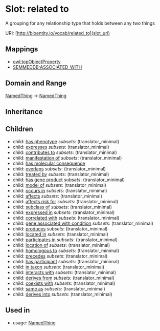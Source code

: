 # Slot: related to


A grouping for any relationship type that holds between any two things

URI: [http://bioentity.io/vocab/related_to](slot_uri)
## Mappings

 * [owl:topObjectProperty](http://purl.obolibrary.org/obo/owl_topObjectProperty)
 * [SEMMEDDB:ASSOCIATED_WITH](http://purl.obolibrary.org/obo/SEMMEDDB_ASSOCIATED_WITH)
## Domain and Range

[NamedThing](NamedThing.md) -> [NamedThing](NamedThing.md)
## Inheritance

## Children

 *  child: [has phenotype](has_phenotype.md) *subsets*: (translator_minimal)
 *  child: [expresses](expresses.md) *subsets*: (translator_minimal)
 *  child: [contributes to](contributes_to.md) *subsets*: (translator_minimal)
 *  child: [manifestation of](manifestation_of.md) *subsets*: (translator_minimal)
 *  child: [has molecular consequence](has_molecular_consequence.md)
 *  child: [overlaps](overlaps.md) *subsets*: (translator_minimal)
 *  child: [treated by](treated_by.md) *subsets*: (translator_minimal)
 *  child: [has gene product](has_gene_product.md) *subsets*: (translator_minimal)
 *  child: [model of](model_of.md) *subsets*: (translator_minimal)
 *  child: [occurs in](occurs_in.md) *subsets*: (translator_minimal)
 *  child: [affects](affects.md) *subsets*: (translator_minimal)
 *  child: [affects risk for](affects_risk_for.md) *subsets*: (translator_minimal)
 *  child: [subclass of](subclass_of.md) *subsets*: (translator_minimal)
 *  child: [expressed in](expressed_in.md) *subsets*: (translator_minimal)
 *  child: [correlated with](correlated_with.md) *subsets*: (translator_minimal)
 *  child: [gene associated with condition](gene_associated_with_condition.md) *subsets*: (translator_minimal)
 *  child: [produces](produces.md) *subsets*: (translator_minimal)
 *  child: [located in](located_in.md) *subsets*: (translator_minimal)
 *  child: [participates in](participates_in.md) *subsets*: (translator_minimal)
 *  child: [location of](location_of.md) *subsets*: (translator_minimal)
 *  child: [homologous to](homologous_to.md) *subsets*: (translator_minimal)
 *  child: [precedes](precedes.md) *subsets*: (translator_minimal)
 *  child: [has participant](has_participant.md) *subsets*: (translator_minimal)
 *  child: [in taxon](in_taxon.md) *subsets*: (translator_minimal)
 *  child: [interacts with](interacts_with.md) *subsets*: (translator_minimal)
 *  child: [derives from](derives_from.md) *subsets*: (translator_minimal)
 *  child: [coexists with](coexists_with.md) *subsets*: (translator_minimal)
 *  child: [same as](same_as.md) *subsets*: (translator_minimal)
 *  child: [derives into](derives_into.md) *subsets*: (translator_minimal)
## Used in

 *  usage: [NamedThing](NamedThing.md)
